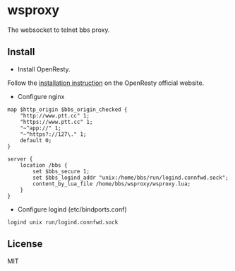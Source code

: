 # wsproxy

The websocket to telnet bbs proxy.

## Install

- Install OpenResty.

Follow the [installation instruction](https://openresty.org/en/installation.html) on the OpenResty
official website.

- Configure nginx

```nginx
map $http_origin $bbs_origin_checked {
    "http://www.ptt.cc" 1;
    "https://www.ptt.cc" 1;
    "~^app://" 1;
    "~^https?://127\." 1;
    default 0;
}

server {
    location /bbs {
        set $bbs_secure 1;
        set $bbs_logind_addr "unix:/home/bbs/run/logind.connfwd.sock";
        content_by_lua_file /home/bbs/wsproxy/wsproxy.lua;
    }
}
```

- Configure logind (etc/bindports.conf)

```
logind unix run/logind.connfwd.sock
```

## License

MIT
